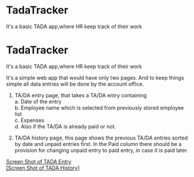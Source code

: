 # TadaTracker
It's a basic TADA app,where HR keep track of their work
# TadaTracker
It's a basic TADA app,where HR keep track of their work

It's a simple web app that would have only two pages. And to keep things
simple all data entries will be done by the account office.

1. TA/DA entry page, that takes a TA/DA entry containing </br>
  a. Date of the entry</br>
  b. Employee name which is selected from previously stored employee list</br>
  c. Expenses </br>
  d. Also if the TA/DA is already paid or not.</br>

2. TA/DA history page, this page shows the previous TA/DA entries sorted by date and unpaid
entries first. In the Paid column there should be a provision for changing unpaid entry to paid
entry, in case it is paid later.

[Screen Shot of TADA Entry](https://drive.google.com/file/d/1x_xTy0_tgms4SPnNngZPENr3a3yKrqUM/view?usp=sharing)<br>
[[Screen Shot of TADA History]](https://drive.google.com/file/d/1CayvoNjCAM9nLGn3r-35KcpPFKlyNzc4/view?usp=sharing)
